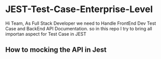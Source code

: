 # JEST-Test-Case-Enterprise-Level

Hi Team, As Full Stack Developer we need to Handle FrontEnd Dev Test Case and BackEnd API Documentation. so in this repo I try to bring all importan aspect for Test Case in JEST

## How to mocking the API in Jest
